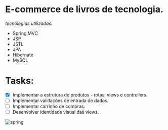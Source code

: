 # E-commerce de livros de tecnologia.

_tecnologias utilizadas:_

- Spring MVC
- JSP
- JSTL
- JPA
- Hibernate
- MySQL 

# Tasks: 
- [X] Implementar a estrutura de produtos - rotas, views e controllers.
- [ ] Implementar validações de entrada de dados.
- [ ] Implementar carrinho de compras.
- [ ] Desenvolver identidade visual das views.

![spring](https://spring.io/images/OG-Spring.png)
